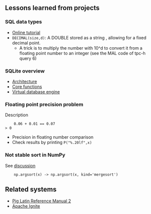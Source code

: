 ## Lessons learned from projects

### SQL data types

- [Online tutorial](https://www.w3schools.com/sql/sql_datatypes.asp)
- `DECIMAL(size,d)`: A DOUBLE stored as a string , allowing for a fixed decimal point.
    + A trick is to multiply the number with 10^d to convert it from a floating
      point number to an integer (see the MAL code of tpc-h query 6)

### SQLite overview

- [Architecture](https://sqlite.org/arch.html)
- [Core functions](https://sqlite.org/lang_corefunc.html)
- [Virtual database engine](https://sqlite.org/vdbe.html)

### Floating point precision problem

Description

```no-highlight
    0.06 + 0.01 == 0.07
> 0
```

- Precision in floating number comparison
- Check results by printing `P("%.20lf",x)`


### Not stable sort in NumPy

See [discussion](https://github.com/numpy/numpy/issues/6357)

```no-highlight
    np.argsort(x) -> np.argsort(x, kind='mergesort')
```

## Related systems

- [Pig Latin Reference Manual 2](https://pig.apache.org/docs/r0.7.0/piglatin_ref2.html)
- [Apache Ignite](https://ignite.apache.org/use-cases/database/in-memory-database.html)


